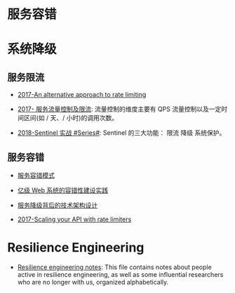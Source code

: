 # 服务容错

# 系统降级

## 服务限流

- [2017-An alternative approach to rate limiting](https://medium.com/figma-design/an-alternative-approach-to-rate-limiting-f8a06cf7c94c)

* [2017- 服务流量控制及限流](http://blog.brucefeng.info/post/rate-limiter): 流量控制的维度主要有 QPS 流量控制以及一定时间区间(如 / 天、/ 小时)的调用次数。

* [2018-Sentinel 实战 #Series#](https://mp.weixin.qq.com/s/rjyU37Dm-sxNln7GUD8tOw): Sentinel 的三大功能： 限流 降级 系统保护。

## 服务容错

- [服务容错模式](http://tech.meituan.com/service-fault-tolerant-pattern.html)

- [亿级 Web 系统的容错性建设实践](https://stgod.com/2120)

- [服务降级背后的技术架构设计](http://mp.weixin.qq.com/s/cfWwjhKgDXMSQ3BzJ_S2Ag)

- [2017-Scaling your API with rate limiters](https://stripe.com/blog/rate-limiters)

# Resilience Engineering

- [Resilience engineering notes](https://github.com/lorin/resilience-engineering#john-allspaw): This file contains notes about people active in resilience engineering, as well as some influential researchers who are no longer with us, organized alphabetically.

